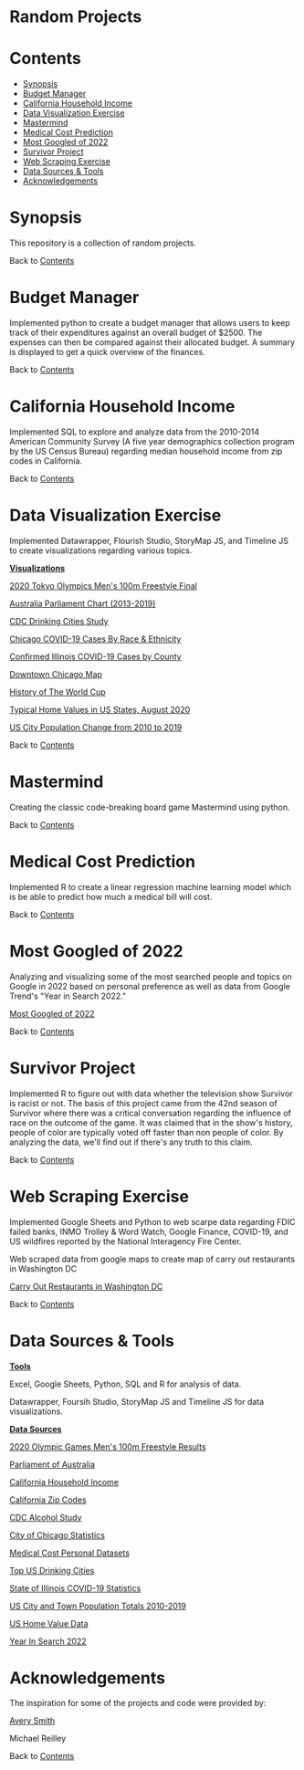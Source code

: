 # Random Projects

# Contents
* [Synopsis](#Header)
* [Budget Manager](#Header)
* [California Household Income](#Header)
* [Data Visualization Exercise](#Header)
* [Mastermind](#Header)
* [Medical Cost Prediction](#Header)
* [Most Googled of 2022](#Header)
* [Survivor Project](#Header)
* [Web Scraping Exercise](#Header)
* [Data Sources & Tools](#Header)
* [Acknowledgements](#Header)

# Synopsis

This repository is a collection of random projects.

Back to [Contents](#Header)

# Budget Manager

Implemented python to create a budget manager that allows users to keep track of their expenditures against an overall budget of $2500. The expenses can then be compared against their allocated budget. A summary is displayed to get a quick overview of the finances.

Back to [Contents](#Header)

# California Household Income

Implemented SQL to explore and analyze data from the 2010-2014 American Community Survey (A five year demographics collection program by the US Census Bureau) regarding median household income from zip codes in California.

Back to [Contents](#Header)

# Data Visualization Exercise

Implemented Datawrapper, Flourish Studio, StoryMap JS, and Timeline JS to create visualizations regarding various topics.

**<u>Visualizations</u>**

[2020 Tokyo Olympics Men's 100m Freestyle Final](https://public.flourish.studio/visualisation/13457554/)

[Australia Parliament Chart (2013-2019)](https://public.flourish.studio/visualisation/13459598/)

[CDC Drinking Cities Study](https://uploads.knightlab.com/storymapjs/f99549c56c01794e0e05a00e889f8ca2/cdc-drinking-cities-study/index.html)

[Chicago COVID-19 Cases By Race & Ethnicity](https://datawrapper.dwcdn.net/9s8ZO/1/)

[Confirmed Illinois COVID-19 Cases by County](https://datawrapper.dwcdn.net/Gq7op/1/)

[Downtown Chicago Map](https://datawrapper.dwcdn.net/aW04V/1/)

[History of The World Cup](https://cdn.knightlab.com/libs/timeline3/latest/embed/index.html?source=1nLpzasVb_OSTRf5S58j4PHk4N-bPdvD9XI6rw2cLdgo&font=Default&lang=en&initial_zoom=2&height=650)

[Typical Home Values in US States, August 2020](https://datawrapper.dwcdn.net/bVA87/1/)

[US City Population Change from 2010 to 2019](https://datawrapper.dwcdn.net/RZ2mH/1/)

Back to [Contents](#Header)

# Mastermind

Creating the classic code-breaking board game Mastermind using python.

Back to [Contents](#Header)

# Medical Cost Prediction

Implemented R to create a linear regression machine learning model which is be able to predict how much a medical bill will cost. 

Back to [Contents](#Header)

# Most Googled of 2022

Analyzing and visualizing some of the most searched people and topics on Google in 2022 based on personal preference as well as data from Google Trend's "Year in Search 2022."

[Most Googled of 2022](https://public.flourish.studio/story/1803262/)

Back to [Contents](#Header)

# Survivor Project

Implemented R to figure out with data whether the television show Survivor is racist or not. The basis of this project came from the 42nd season of Survivor where there was a critical conversation regarding the influence of race on the outcome of the game. It was claimed that in the show's history, people of color are typically voted off faster than non people of color. By analyzing the data, we'll find out if there's any truth to this claim.

Back to [Contents](#Header)

# Web Scraping Exercise

Implemented Google Sheets and Python to web scarpe data regarding FDIC failed banks, INMO Trolley & Word Watch, Google Finance, COVID-19, and US wildfires reported by the National Interagency Fire Center.

Web scraped data from google maps to create map of carry out restaurants in Washington DC

[Carry Out Restaurants in Washington DC](https://www.google.com/maps/d/edit?mid=1xV6XLgd_VdzRMtGoet3jVlx_HG6qOsQ&usp=sharing )

Back to [Contents](#Header)

# Data Sources & Tools

**<u>Tools</u>**

Excel, Google Sheets, Python, SQL and R for analysis of data.

Datawrapper, Foursih Studio, StoryMap JS and Timeline JS for data visualizations.

**<u>Data Sources</u>**

[2020 Olympic Games Men's 100m Freestyle Results](https://olympics.com/en/olympic-games/tokyo-2020/results/swimming/men-s-100m-freestyle)

[Parliament of Australia](https://www.aph.gov.au/Senators_and_Members/Parliamentarian_Search_Results?q=&mem=1&par=-1&gen=0&ps=0)

[California Household Income](https://bit.ly/incometable)

[California Zip Codes](https://bit.ly/ziptable)

[CDC Alcohol Study](https://www.cdc.gov/media/releases/2014/p0107-alcohol-screening.html)

[City of Chicago Statistics](https://data.cityofchicago.org/)

[Medical Cost Personal Datasets](https://www.kaggle.com/datasets/mirichoi0218/insurance?select=insurance.csv)

[Top US Drinking Cities](https://www.menshealth.com/health/a19555531/drunk-cities/)

[State of Illinois COVID-19 Statistics](https://dph.illinois.gov/covid19/covid19-statistics)

[US City and Town Population Totals 2010-2019](https://www.census.gov/data/tables/time-series/demo/popest/2010s-total-cities-and-towns.html)

[US Home Value Data](https://www.zillow.com/research/data/)

[Year In Search 2022](https://trends.google.com/trends/yis/2022/GLOBAL/)

# Acknowledgements

The inspiration for some of the projects and code were provided by:

[Avery Smith](https://github.com/AveryData)

Michael Reilley

Back to [Contents](#Header)
